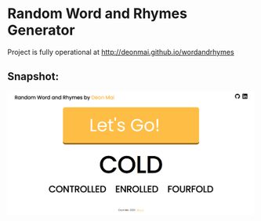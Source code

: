 # Random Word and Rhymes Generator
Project is fully operational at http://deonmai.github.io/wordandrhymes

## Snapshot:
![alt text](https://github.com/deonmai/wordandrhymes/blob/master/wordgen.png?raw=true)
